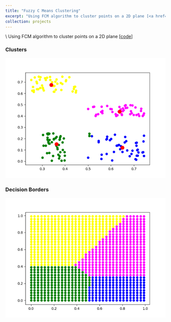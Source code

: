 ```yaml
---
title: "Fuzzy C Means Clustering"
excerpt: "Using FCM algorithm to cluster points on a 2D plane [<a href='https://github.com/matinaghaei/Fuzzy-C-means-Clustering'>code</a>]<br/><img src='/images/clusters.png'>"
collection: projects
---
```

\\
Using FCM algorithm to cluster points on a 2D plane [[code](https://github.com/matinaghaei/Fuzzy-C-means-Clustering)]

### Clusters

![](/images/clusters.png)

### Decision Borders

![](/images/decision-borders.png)
